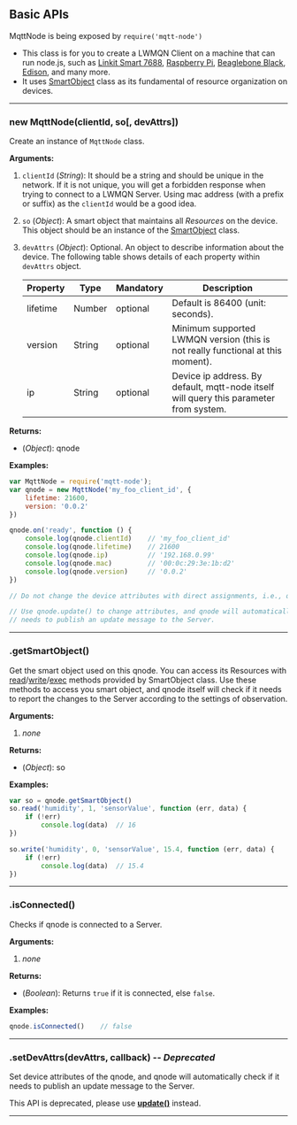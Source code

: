 ## Basic APIs

MqttNode is being exposed by `require('mqtt-node')`

* This class is for you to create a LWMQN Client on a machine that can run node.js, such as [Linkit Smart 7688](http://home.labs.mediatek.com/hello7688/), [Raspberry Pi](https://www.raspberrypi.org/), [Beaglebone Black](http://beagleboard.org/BLACK), [Edison](http://www.intel.com/content/www/us/en/do-it-yourself/edison.html), and many more.
* It uses [SmartObject](https://github.com/PeterEB/smartobject) class as its fundamental of resource organization on devices.

*************************************************

### new MqttNode(clientId, so[, devAttrs])
Create an instance of `MqttNode` class.

**Arguments:**

1. `clientId` (_String_): It should be a string and should be unique in the network. If it is not unique, you will get a forbidden response when trying to connect to a LWMQN Server. Using mac address (with a prefix or suffix) as the `clientId` would be a good idea.
2. `so` (_Object_): A smart object that maintains all _Resources_ on the device. This object should be an instance of the [SmartObject](https://github.com/PeterEB/smartobject) class.
3. `devAttrs` (_Object_): Optional. An object to describe information about the device. The following table shows details of each property within `devAttrs` object.

    | Property | Type   | Mandatory | Description                                                                            |
    |----------|--------|-----------|----------------------------------------------------------------------------------------|
    | lifetime | Number | optional  | Default is 86400 (unit: seconds).                                                      |
    | version  | String | optional  | Minimum supported LWMQN version (this is not really functional at this moment).        |
    | ip       | String | optional  | Device ip address. By default, mqtt-node itself will query this parameter from system. |

**Returns:**

* (_Object_): qnode

**Examples:**

```js
var MqttNode = require('mqtt-node');
var qnode = new MqttNode('my_foo_client_id', {
    lifetime: 21600,
    version: '0.0.2'
})

qnode.on('ready', function () {
    console.log(qnode.clientId)    // 'my_foo_client_id'
    console.log(qnode.lifetime)    // 21600
    console.log(qnode.ip)          // '192.168.0.99'
    console.log(qnode.mac)         // '00:0c:29:3e:1b:d2'
    console.log(qnode.version)     // '0.0.2'
})

// Do not change the device attributes with direct assignments, i.e., qnode.lifetime = 2000.

// Use qnode.update() to change attributes, and qnode will automatically check if it
// needs to publish an update message to the Server.
```

*************************************************

### .getSmartObject()
Get the smart object used on this qnode. You can access its Resources with [read](https://github.com/PeterEB/smartobject#API_read)/[write](https://github.com/PeterEB/smartobject#API_write)/[exec](https://github.com/PeterEB/smartobject#API_exec) methods provided by SmartObject class. Use these methods to access you smart object, and qnode itself will check if it needs to report the changes to the Server according to the settings of observation.

**Arguments:**

1. _none_

**Returns:**

* (_Object_): so

**Examples:**

```js
var so = qnode.getSmartObject()
so.read('humidity', 1, 'sensorValue', function (err, data) {
    if (!err)
        console.log(data)  // 16
})

so.write('humidity', 0, 'sensorValue', 15.4, function (err, data) {
    if (!err)
        console.log(data)  // 15.4
})
```

*************************************************

### .isConnected()
Checks if qnode is connected to a Server.

**Arguments:**

1. _none_

**Returns:**

* (_Boolean_): Returns `true` if it is connected, else `false`.

**Examples:**

```js
qnode.isConnected()    // false
```

*************************************************

### .setDevAttrs(devAttrs, callback) -- **_Deprecated_**
Set device attributes of the qnode, and qnode will automatically check if it needs to publish an update message to the Server.

This API is deprecated, please use **[update()](#API_update)** instead.

*************************************************
